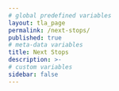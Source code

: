 ```yaml
---
# global predefined variables
layout: tla_page
permalink: /next-stops/
published: true
# meta-data variables
title: Next Stops
description: >-
# custom variables
sidebar: false
---
```

